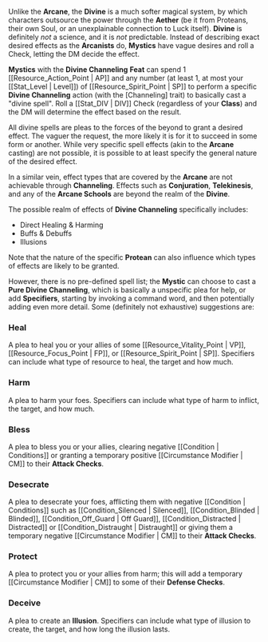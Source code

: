 Unlike the **Arcane**, the **Divine** is a much softer magical system, by which characters outsource the power through the **Aether** (be it from Proteans, their own Soul, or an unexplainable connection to Luck itself). **Divine** is definitely _not_ a science, and it is _not_ predictable. Instead of describing exact desired effects as the **Arcanists** do, **Mystics** have vague desires and roll a Check, letting the DM decide the effect.

**Mystics** with the **Divine Channeling** **Feat** can spend 1 [[Resource_Action_Point | AP]] and any number (at least 1, at most your [[Stat_Level | Level]]) of [[Resource_Spirit_Point | SP]] to perform a specific **Divine Channeling** action (with the [Channeling] trait) to basically cast a "divine spell". Roll a [[Stat_DIV | DIV]] Check (regardless of your **Class**) and the DM will determine the effect based on the result.

All divine spells are pleas to the forces of the beyond to grant a desired effect. The vaguer the request, the more likely it is for it to succeed in some form or another. While very specific spell effects (akin to the **Arcane** casting) are not possible, it is possible to at least specify the general nature of the desired effect.

In a similar vein, effect types that are covered by the **Arcane** are not achievable through **Channeling**. Effects such as **Conjuration**, **Telekinesis**, and any of the **Arcane Schools** are beyond the realm of the **Divine**.

The possible realm of effects of **Divine Channeling** specifically includes:

* Direct Healing & Harming
* Buffs & Debuffs
* Illusions

Note that the nature of the specific **Protean** can also influence which types of effects are likely to be granted.

However, there is no pre-defined spell list; the **Mystic** can choose to cast a **Pure Divine Channeling**, which is basically a unspecific plea for help, or add **Specifiers**, starting by invoking a command word, and then potentially adding even more detail. Some (definitely not exhaustive) suggestions are:

### Heal

A plea to heal you or your allies of some [[Resource_Vitality_Point | VP]], [[Resource_Focus_Point | FP]], or [[Resource_Spirit_Point | SP]]. Specifiers can include what type of resource to heal, the target and how much.

### Harm

A plea to harm your foes. Specifiers can include what type of harm to inflict, the target, and how much.

### Bless

A plea to bless you or your allies, clearing negative [[Condition | Conditions]] or granting a temporary positive [[Circumstance Modifier | CM]] to their **Attack Checks**.

### Desecrate

A plea to desecrate your foes, afflicting them with negative [[Condition | Conditions]] such as [[Condition_Silenced | Silenced]], [[Condition_Blinded | Blinded]], [[Condition_Off_Guard | Off Guard]], [[Condition_Distracted | Distracted]] or [[Condition_Distraught | Distraught]] or giving them a temporary negative [[Circumstance Modifier | CM]] to their **Attack Checks**.

### Protect

A plea to protect you or your allies from harm; this will add a temporary [[Circumstance Modifier | CM]] to some of their **Defense Checks**.

### Deceive

A plea to create an **Illusion**. Specifiers can include what type of illusion to create, the target, and how long the illusion lasts.
